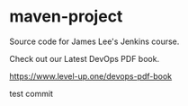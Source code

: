 # maven-project
Source code for James Lee's Jenkins course.

Check out our Latest DevOps PDF book.

https://www.level-up.one/devops-pdf-book

test commit
